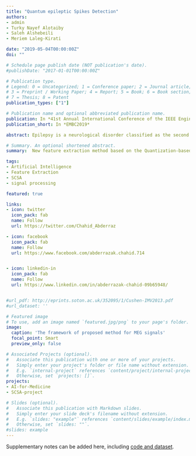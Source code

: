 ```yaml
---
title: "Quantum epileptic Spikes Detection"
authors:
- admin
- Turky Nayef Alotaiby
- Saleh Alshebeili
- Meriem Laleg-Kirati

date: "2019-05-04T00:00:00Z"
doi: ""

# Schedule page publish date (NOT publication's date).
#publishDate: "2017-01-01T00:00:00Z"

# Publication type.
# Legend: 0 = Uncategorized; 1 = Conference paper; 2 = Journal article;
# 3 = Preprint / Working Paper; 4 = Report; 5 = Book; 6 = Book section;
# 7 = Thesis; 8 = Patent
publication_types: ["1"]

# Publication name and optional abbreviated publication name.
publication: In *41st Annual International Conference of the IEEE Engineering in Medicine and Biology Society*
publication_short: In *EMBC2019*

abstract: Epilepsy is a neurological disorder classified as the second most serious neurological disease known to humanity, after stroke. Magnetoencephalography (MEG) is performed to localize the epileptogenic zone in the brain. However, the detection of epileptic spikes requires the visual assessment of long MEG recordings. This task is time-consuming and might lead to wrong decisions. Therefore, the introduction of effective machine learning algorithms for the quick and accurate epileptic spikes detection from MEG recordings would improve the clinical diagnosis of the disease. The efficiency of machine learning based algorithms requires a good characterization of the signal by extracting pertinent features. In this paper, we propose new sets of features for MEG signals. These features are based on a Semi-Classical Signal Analysis (SCSA) method, which allows a good characterization of peak shaped signals. Moreover, this method improves the spike detection accuracy and reduces the feature vector size. We could achieve up to 93.68% and 95.08% in average sensitivity and specificity, respectively. We used the 5-folds cross-validation applied to a balanced dataset of 3104 frames, extracted from eight healthy and eight epileptic subjects with a frame size of 100 samples with a step size of 2 samples, using Random Forest (RF) classifier.

# Summary. An optional shortened abstract.
summary:  New feature extraction method based on the Quantization-based Semi-Classical Signal Analysis designed explicitly for   epileptic spikes  using  Magnetoencephalography (MEG) signals.

tags:
- Artificial Intelligence
- Feature Extraction
- SCSA
- signal processing

featured: true

links:
- icon: twitter
  icon_pack: fab
  name: Follow
  url: https://twitter.com/Chahid_Abderraz

- icon: facebook
  icon_pack: fab
  name: Follow
  url: https://www.facebook.com/abderrazak.chahid.714


- icon: linkedin-in
  icon_pack: fab
  name: Follow
  url: https://www.linkedin.com/in/abderrazak-chahid-09b65948/


#url_pdf: http://eprints.soton.ac.uk/352095/1/Cushen-IMV2013.pdf
#url_dataset: ''

# Featured image
# To use, add an image named `featured.jpg/png` to your page's folder.
image:
  caption: 'The framework of proposed method for MEG signals'
  focal_point: Smart
  preview_only: false

# Associated Projects (optional).
#   Associate this publication with one or more of your projects.
#   Simply enter your project's folder or file name without extension.
#   E.g. `internal-project` references `content/project/internal-project/index.md`.
#   Otherwise, set `projects: []`.
projects:
- AI-for-Medicine
- SCSA-project

# Slides (optional).
#   Associate this publication with Markdown slides.
#   Simply enter your slide deck's filename without extension.
#   E.g. `slides: "example"` references `content/slides/example/index.md`.
#   Otherwise, set `slides: ""`.
#slides: example
---
```


Supplementary notes can be added here, including [code and dataset](https://github.com/ChahidAbderrazak).
